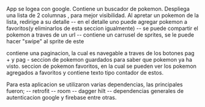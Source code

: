 App se logea con google.
Contiene un buscador de pokemon.
Despliega una lista de 2 columnas , para mejor visibilidad.
Al apretar un pokemon de la lista, redirige a su detalle
    -- en el detalle uno puede agregar pokemon a favoritos(y eliminarlos de esta seccion igualmente)
    -- se puede compartir el pokemon a traves de un url
    -- contiene un carrusel de sprites, se le puede hacer "swipe" al sprite de este

contiene una paginacion, la cual es navegable a traves de los botones pag + y pag - 
seccion de pokemon guardados para saber que pokemon ya ha visto.
seccion de pokemon favoritos, en la cual se pueden ver los pokemon agregados a favoritos y contiene texto tipo contador de estos.

Para esta aplicacion se utilizaron varias dependencias, las principales fueron;
  -- retrofit
  -- room
  -- dagger hilt
  -- dependencias generales de autenticacion google y firebase
 entre otras.

 

    
